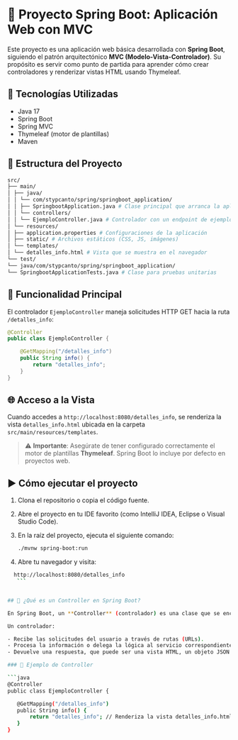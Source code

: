 # 🚀 Proyecto Spring Boot: Aplicación Web con MVC

Este proyecto es una aplicación web básica desarrollada con **Spring Boot**, siguiendo el patrón arquitectónico **MVC (Modelo-Vista-Controlador)**. Su propósito es servir como punto de partida para aprender cómo crear controladores y renderizar vistas HTML usando Thymeleaf.

## 🧠 Tecnologías Utilizadas

- Java 17
- Spring Boot
- Spring MVC
- Thymeleaf (motor de plantillas)
- Maven

## 📁 Estructura del Proyecto

```bash
src/
├── main/
│ ├── java/
│ │ └── com/stypcanto/spring/springboot_application/
│ │ ├── SpringbootApplication.java # Clase principal que arranca la aplicación
│ │ └── controllers/
│ │ └── EjemploController.java # Controlador con un endpoint de ejemplo
│ └── resources/
│ ├── application.properties # Configuraciones de la aplicación
│ ├── static/ # Archivos estáticos (CSS, JS, imágenes)
│ └── templates/
│ └── detalles_info.html # Vista que se muestra en el navegador
└── test/
└── java/com/stypcanto/spring/springboot_application/
└── SpringbootApplicationTests.java # Clase para pruebas unitarias
```


## 📌 Funcionalidad Principal

El controlador `EjemploController` maneja solicitudes HTTP GET hacia la ruta `/detalles_info`:

```java
@Controller
public class EjemploController {

    @GetMapping("/detalles_info")
    public String info() {
        return "detalles_info";
    }
}

```

## 🌐 Acceso a la Vista

Cuando accedes a `http://localhost:8080/detalles_info`, se renderiza la vista `detalles_info.html` ubicada en la carpeta `src/main/resources/templates`.

> ⚠️ **Importante**: Asegúrate de tener configurado correctamente el motor de plantillas **Thymeleaf**. Spring Boot lo incluye por defecto en proyectos web.

## ▶️ Cómo ejecutar el proyecto

1. Clona el repositorio o copia el código fuente.

2. Abre el proyecto en tu IDE favorito (como IntelliJ IDEA, Eclipse o Visual Studio Code).

3. En la raíz del proyecto, ejecuta el siguiente comando:

   ```bash
   ./mvnw spring-boot:run
    ```

4.  Abre tu navegador y visita:

 ```bash
   http://localhost:8080/detalles_info
    ```


## 🧭 ¿Qué es un Controller en Spring Boot?

En Spring Boot, un **Controller** (controlador) es una clase que se encarga de manejar las solicitudes HTTP que recibe la aplicación. Forma parte del patrón arquitectónico **MVC (Modelo - Vista - Controlador)** y actúa como intermediario entre la vista (HTML) y la lógica de negocio.

Un controlador:

- Recibe las solicitudes del usuario a través de rutas (URLs).
- Procesa la información o delega la lógica al servicio correspondiente.
- Devuelve una respuesta, que puede ser una vista HTML, un objeto JSON o un mensaje.

### 📌 Ejemplo de Controller

```java
@Controller
public class EjemploController {

    @GetMapping("/detalles_info")
    public String info() {
        return "detalles_info"; // Renderiza la vista detalles_info.html
    }
}